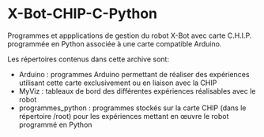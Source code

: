 # X-Bot-CHIP-C-Python
Programmes et appplications de gestion du robot X-Bot avec carte C.H.I.P. programmée en Python associée à une carte compatible Arduino.

Les répertoires contenus dans cette archive sont:


- Arduino : programmes Arduino permettant de réaliser des expériences utilisant cette carte exclusivement ou en liaison avec la CHIP
- MyViz : tableaux de bord des différentes expériences réalisables avec le robot
- programmes_python : programmes stockés sur la carte CHIP (dans le répertoire /root) pour les expériences mettant en œuvre le robot programmé en Python
